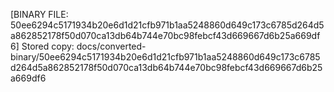 [BINARY FILE: 50ee6294c5171934b20e6d1d21cfb971b1aa5248860d649c173c6785d264d5a862852178f50d070ca13db64b744e70bc98febcf43d669667d6b25a669df6]
Stored copy: docs/converted-binary/50ee6294c5171934b20e6d1d21cfb971b1aa5248860d649c173c6785d264d5a862852178f50d070ca13db64b744e70bc98febcf43d669667d6b25a669df6
